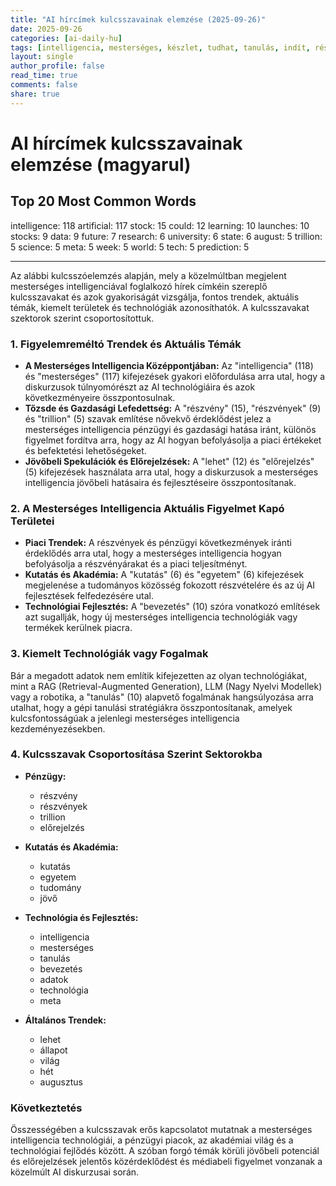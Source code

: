 ```yaml
---
title: "AI hírcímek kulcsszavainak elemzése (2025-09-26)"
date: 2025-09-26
categories: [ai-daily-hu]
tags: [intelligencia, mesterséges, készlet, tudhat, tanulás, indít, részvények, adat, jövő, kutatás, egyetem, állam, augusztus, trillió, tudomány, meta, hét, világ, tech, előrejelzés]
layout: single
author_profile: false
read_time: true
comments: false
share: true
---
```


# AI hírcímek kulcsszavainak elemzése (magyarul)

## Top 20 Most Common Words

intelligence: 118
artificial: 117
stock: 15
could: 12
learning: 10
launches: 10
stocks: 9
data: 9
future: 7
research: 6
university: 6
state: 6
august: 5
trillion: 5
science: 5
meta: 5
week: 5
world: 5
tech: 5
prediction: 5

---

Az alábbi kulcsszóelemzés alapján, mely a közelmúltban megjelent mesterséges intelligenciával foglalkozó hírek címkéin szereplő kulcsszavakat és azok gyakoriságát vizsgálja, fontos trendek, aktuális témák, kiemelt területek és technológiák azonosíthatók. A kulcsszavakat szektorok szerint csoportosítottuk.

### 1. Figyelemreméltó Trendek és Aktuális Témák
- **A Mesterséges Intelligencia Középpontjában:** Az "intelligencia" (118) és "mesterséges" (117) kifejezések gyakori előfordulása arra utal, hogy a diskurzusok túlnyomórészt az AI technológiáira és azok következményeire összpontosulnak.
- **Tőzsde és Gazdasági Lefedettség:** A "részvény" (15), "részvények" (9) és "trillion" (5) szavak említése nővekvő érdeklődést jelez a mesterséges intelligencia pénzügyi és gazdasági hatása iránt, különös figyelmet fordítva arra, hogy az AI hogyan befolyásolja a piaci értékeket és befektetési lehetőségeket.
- **Jövőbeli Spekulációk és Előrejelzések:** A "lehet" (12) és "előrejelzés" (5) kifejezések használata arra utal, hogy a diskurzusok a mesterséges intelligencia jövőbeli hatásaira és fejlesztéseire összpontosítanak.

### 2. A Mesterséges Intelligencia Aktuális Figyelmet Kapó Területei
- **Piaci Trendek:** A részvények és pénzügyi következmények iránti érdeklődés arra utal, hogy a mesterséges intelligencia hogyan befolyásolja a részvényárakat és a piaci teljesítményt.
- **Kutatás és Akadémia:** A "kutatás" (6) és "egyetem" (6) kifejezések megjelenése a tudományos közösség fokozott részvételére és az új AI fejlesztések felfedezésére utal.
- **Technológiai Fejlesztés:** A "bevezetés" (10) szóra vonatkozó említések azt sugallják, hogy új mesterséges intelligencia technológiák vagy termékek kerülnek piacra.

### 3. Kiemelt Technológiák vagy Fogalmak
Bár a megadott adatok nem említik kifejezetten az olyan technológiákat, mint a RAG (Retrieval-Augmented Generation), LLM (Nagy Nyelvi Modellek) vagy a robotika, a "tanulás" (10) alapvető fogalmának hangsúlyozása arra utalhat, hogy a gépi tanulási stratégiákra összpontosítanak, amelyek kulcsfontosságúak a jelenlegi mesterséges intelligencia kezdeményezésekben.

### 4. Kulcsszavak Csoportosítása Szerint Sektorokba
- **Pénzügy:**
  - részvény
  - részvények
  - trillion
  - előrejelzés

- **Kutatás és Akadémia:**
  - kutatás
  - egyetem
  - tudomány
  - jövő

- **Technológia és Fejlesztés:**
  - intelligencia
  - mesterséges
  - tanulás
  - bevezetés
  - adatok
  - technológia
  - meta
  
- **Általános Trendek:**
  - lehet
  - állapot
  - világ
  - hét
  - augusztus

### Következtetés
Összességében a kulcsszavak erős kapcsolatot mutatnak a mesterséges intelligencia technológiái, a pénzügyi piacok, az akadémiai világ és a technológiai fejlődés között. A szóban forgó témák körüli jövőbeli potenciál és előrejelzések jelentős közérdeklődést és médiabeli figyelmet vonzanak a közelmúlt AI diskurzusai során.